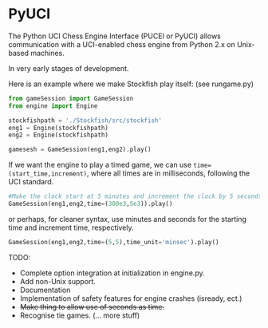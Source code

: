 PyUCI
=====

The Python UCI Chess Engine Interface (PUCEI or PyUCI) allows communication with a UCI-enabled chess engine from Python 2.x on Unix-based machines.

In very early stages of development.

Here is an example where we make Stockfish play itself: (see rungame.py)

```Python
from gameSession import GameSession
from engine import Engine

stockfishpath = './Stockfish/src/stockfish'
eng1 = Engine(stockfishpath)
eng2 = Engine(stockfishpath)

gamesesh = GameSession(eng1,eng2).play()
```

If we want the engine to play a timed game, we can use ```time=(start_time,increment)```,
where all times are in milliseconds, following the UCI standard.

```Python
#Make the clock start at 5 minutes and increment the clock by 5 seconds after each turn.
GameSession(eng1,eng2,time=(300e3,5e3)).play()
```    

or perhaps, for cleaner syntax, use minutes and seconds for the starting time
and increment time, respectively.
```Python
GameSession(eng1,eng2,time=(5,5),time_unit='minsec').play()
```

TODO:

* Complete option integration at initialization in engine.py.
* Add non-Unix support.
* Documentation
* Implementation of safety features for engine crashes (isready, ect.)
* ~~Make thing to allow use of seconds as time.~~
* Recognise tie games.
(... more stuff)
